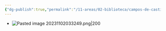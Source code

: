```yaml
---
{"dg-publish":true,"permalink":"/11-areas/02-biblioteca/campos-de-castilla/","noteIcon":""}
---
```


- ![Pasted image 20231102033249.png|200](/img/user/11%20%C3%81reas%20%E2%9A%99/02%20Biblioteca/%F0%9F%92%BE%20Adjuntos/Pasted%20image%2020231102033249.png)
